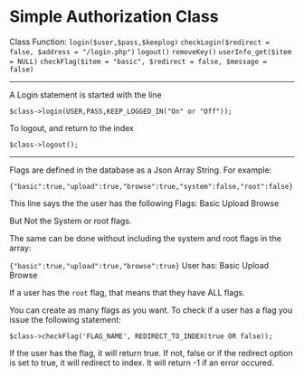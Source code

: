 Simple Authorization Class
==========================

Class Function:
`login($user,$pass,$keeplog)`
`checkLogin($redirect = false, $address = "/login.php")`
`logout()`
`removeKey()`
`userInfo_get($item = NULL)`
`checkFlag($item = "basic", $redirect = false, $message = false)`

----------------------

A Login statement is started with the line

`$class->login(USER,PASS,KEEP_LOGGED_IN("On" or "Off"));`

To logout, and return to the index

`$class->logout();`

----------------------

Flags are defined in the database as a Json Array String.
For example:

`{"basic":true,"upload":true,"browse":true,"system":false,"root":false}`

This line says the the user has the following Flags:
Basic
Upload
Browse

But Not the System or root flags.

The same can be done without including the system and root flags in the array:

`{"basic":true,"upload":true,"browse":true}`
User has:
Basic
Upload
Browse

If a user has the `root` flag, that means that they have ALL flags.

You can create as many flags as you want. To check if a user has a flag you issue the following statement:

`$class->checkFlag('FLAG_NAME', REDIRECT_TO_INDEX(true OR false));`

If the user has the flag, it will return true. If not, false or if the redirect option is set to true, it will redirect to index.
It will return -1 if an error occured.
